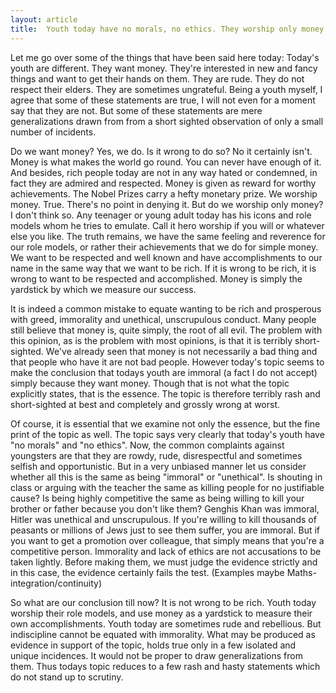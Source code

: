 ```yaml
---
layout: article
title:  Youth today have no morals, no ethics. They worship only money.
---
```


  Let me go over some of the things that have been said here
  today: Today's youth are different. They want money. They're
  interested in new and fancy things and want to get their hands
  on them. They are rude. They do not respect their elders. They
  are sometimes ungrateful. Being a youth myself, I agree that
  some of these statements are true, I will not even for a moment
  say that they are not. But some of these statements are mere
  generalizations drawn from from a short sighted observation of
  only a small number of incidents.

  Do we want money? Yes, we do. Is it wrong to do so? No it
  certainly isn't. Money is what makes the world go round. You
  can never have enough of it. And besides, rich people today are
  not in any way hated or condemned, in fact they are admired and
  respected. Money is given as reward for worthy achievements.
  The Nobel Prizes carry a hefty monetary prize. We worship
  money. True. There's no point in denying it. But do we worship
  only money? I don't think so. Any teenager or young adult today
  has his icons and role models whom he tries to emulate. Call it
  hero worship if you will or whatever else you like. The truth
  remains, we have the same feeling and reverence for our role
  models, or rather their achievements that we do for simple
  money. We want to be respected and well known and have
  accomplishments to our name in the same way that we want to be
  rich. If it is wrong to be rich, it is wrong to want to be
  respected and accomplished. Money is simply the yardstick by
  which we measure our success.

  It is indeed a common mistake to equate wanting to be rich and
  prosperous with greed, immorality and unethical, unscrupulous
  conduct. Many people still believe that money is, quite simply,
  the root of all evil. The problem with this opinion, as is the
  problem with most opinions, is that it is terribly
  short-sighted. We've already seen that money is not necessarily
  a bad thing and that people who have it are not bad people.
  However today's topic seems to make the conclusion that todays
  youth are immoral (a fact I do not accept) simply because they
  want money. Though that is not what the topic explicitly
  states, that is the essence. The topic is therefore terribly
  rash and short-sighted at best and completely and grossly wrong
  at worst.

  Of course, it is essential that we examine not only the essence,
  but the fine print of the topic as well. The topic says very
  clearly that today's youth have "no morals" and "no ethics".
  Now, the common complaints against youngsters are that they are
  rowdy, rude, disrespectful and sometimes selfish and
  opportunistic. But in a very unbiased manner let us consider
  whether all this is the same as being "immoral" or "unethical".
  Is shouting in class or arguing with the teacher the same as
  killing people for no justifiable cause? Is being highly
  competitive the same as being willing to kill your brother or
  father because you don't like them? Genghis Khan was immoral,
  Hitler was unethical and unscrupulous. If you're willing to
  kill thousands of peasants or millions of Jews just to see them
  suffer, you are immoral. But if you want to get a promotion over
  colleague, that simply means that you're a competitive person.
  Immorality and lack of ethics are not accusations to be taken
  lightly. Before making them, we must judge the evidence
  strictly and in this case, the evidence certainly fails the
  test. (Examples maybe Maths-integration/continuity)

  So what are our conclusion till now? It is not wrong to be rich.
  Youth today worship their role models, and use money as a
  yardstick to measure their own accomplishments. Youth today are
  sometimes rude and rebellious. But indiscipline cannot be
  equated with immorality. What may be produced as evidence in
  support of the topic, holds true only in a few isolated and
  unique incidences. It would not be proper to draw
  generalizations from them. Thus todays topic reduces to a few
  rash and hasty statements which do not stand up to scrutiny.

